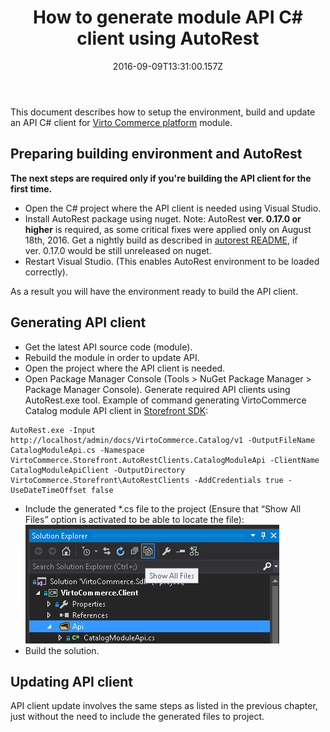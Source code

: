 ﻿---
aliases:
  - docs/vc2devguide/development-scenarios/how-to-generate-module-api-c-sharp-client
title: How to generate module API C# client using AutoRest
description: The article describes how to generate module API C# client using AutoRest
layout: docs
date: 2016-09-09T13:31:00.157Z
priority: 5
---
This document describes how to setup the environment, build and update an API C# client for <a href="/b2b-ecommerce-platform">Virto Commerce platform</a> module.

## Preparing building environment and AutoRest

**The next steps are required only if you're building the API client for the first time.**

* Open the C# project where the API client is needed using Visual Studio.
* Install AutoRest package using nuget. Note: AutoRest **ver. 0.17.0 or higher** is required, as some critical fixes were applied only on August 18th, 2016. Get a nightly build as described in <a href="https://github.com/Azure/autorest" rel="nofollow">autorest README</a>, if ver. 0.17.0 would be still unreleased on nuget.
* Restart Visual Studio. (This enables AutoRest environment to be loaded correctly).

As a result you will have the environment ready to build the API client.

## Generating API client

* Get the latest API source code (module).
* Rebuild the module in order to update API.
* Open the project where the API client is needed.
* Open Package Manager Console (Tools > NuGet Package Manager > Package Manager Console). Generate required API clients using AutoRest.exe tool. Example of command generating VirtoCommerce Catalog module API client in <a href="https://github.com/VirtoCommerce/vc-storefront" rel="nofollow">Storefront SDK</a>:

```
AutoRest.exe -Input http://localhost/admin/docs/VirtoCommerce.Catalog/v1 -OutputFileName CatalogModuleApi.cs -Namespace VirtoCommerce.Storefront.AutoRestClients.CatalogModuleApi -ClientName CatalogModuleApiClient -OutputDirectory VirtoCommerce.Storefront\AutoRestClients -AddCredentials true -UseDateTimeOffset false
```

* Include the generated *.cs file to the project (Ensure that “Show All Files” option is activated to be able to locate the file):
  ![Show all files for Client project](../../assets/images/docs/pasted-image-5.png "Show all files for Client project")
* Build the solution.

## Updating API client

API client update involves the same steps as listed in the previous chapter, just without the need to include the generated files to project.
